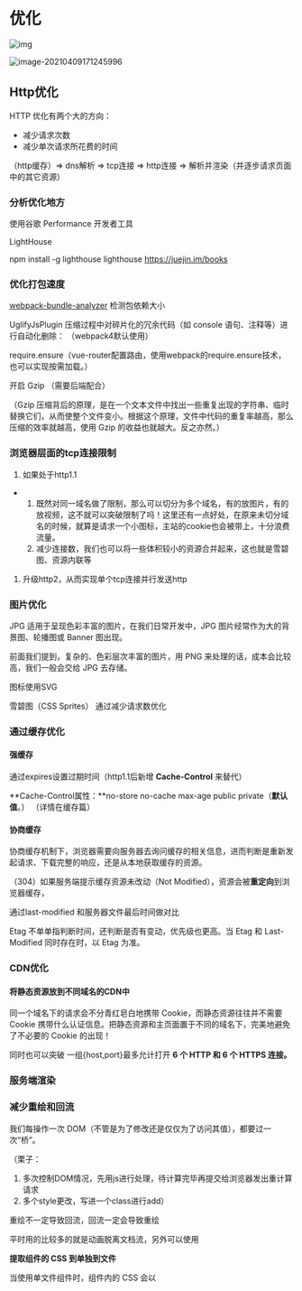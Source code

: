 # 优化

![img](https://i.loli.net/2021/03/02/6QdOzHEApwYgjsu.png)



![image-20210409171245996](https://i.loli.net/2021/04/09/gRMxWmT3UyKcau4.png)

## Http优化

HTTP 优化有两个大的方向：

- 减少请求次数
- 减少单次请求所花费的时间

（http缓存）=> dns解析 => tcp连接 => http连接 => 解析并渲染（并逐步请求页面中的其它资源）

### **分析优化地方**

使用谷歌 Performance 开发者工具

LightHouse 

npm install -g lighthouse lighthouse https://juejin.im/books

### **优化打包速度**

[webpack-bundle-analyzer](https://www.npmjs.com/package/webpack-bundle-analyzer) 检测包依赖大小

UglifyJsPlugin  压缩过程中对碎片化的冗余代码（如 console 语句、注释等）进行自动化删除： （webpack4默认使用）

require.ensure（vue-router配置路由，使用webpack的require.ensure技术，也可以实现按需加载。）

开启 Gzip （需要后端配合）

（Gzip 压缩背后的原理，是在一个文本文件中找出一些重复出现的字符串、临时替换它们，从而使整个文件变小。根据这个原理，文件中代码的重复率越高，那么压缩的效率就越高，使用 Gzip 的收益也就越大。反之亦然。）

### **浏览器层面的tcp连接限制**

1. 如果处于http1.1

- 1. 既然对同一域名做了限制，那么可以切分为多个域名，有的放图片，有的放视频，这不就可以突破限制了吗！这里还有一点好处，在原来未切分域名的时候，就算是请求一个小图标，主站的cookie也会被带上，十分浪费流量。
  2. 减少连接数，我们也可以将一些体积较小的资源合并起来，这也就是雪碧图、资源内联等

1. 升级http2，从而实现单个tcp连接并行发送http

### **图片优化**

JPG 适用于呈现色彩丰富的图片，在我们日常开发中，JPG 图片经常作为大的背景图、轮播图或 Banner 图出现。

前面我们提到，复杂的、色彩层次丰富的图片，用 PNG 来处理的话，成本会比较高，我们一般会交给 JPG 去存储。

图标使用SVG

雪碧图（CSS Sprites） 通过减少请求数优化

### **通过缓存优化**

#### **强缓存**

通过expires设置过期时间（http1.1后新增 **Cache-Control** 来替代）

 **Cache-Control属性：**no-store  no-cache  max-age  public private（**默认值**。）  （详情在缓存篇）

#### **协商缓存**

协商缓存机制下，浏览器需要向服务器去询问缓存的相关信息，进而判断是重新发起请求、下载完整的响应，还是从本地获取缓存的资源。

（304）如果服务端提示缓存资源未改动（Not Modified），资源会被**重定向**到浏览器缓存，

通过last-modified 和服务器文件最后时间做对比

Etag 不单单指判断时间，还判断是否有变动，优先级也更高。当 Etag 和 Last-Modified 同时存在时，以 Etag 为准。

### **CDN优化**

#### **将静态资源放到不同域名的CDN中**

同一个域名下的请求会不分青红皂白地携带 Cookie，而静态资源往往并不需要 Cookie 携带什么认证信息。把静态资源和主页面置于不同的域名下，完美地避免了不必要的 Cookie 的出现！

同时也可以突破 一组{host,port}最多允计打开 **6 个 HTTP 和 6 个 HTTPS 连接。**

### **服务端渲染**

### **减少重绘和回流**

我们每操作一次 DOM（不管是为了修改还是仅仅为了访问其值），都要过一次“桥”。

（栗子：

1. 多次控制DOM情况，先用js进行处理，待计算完毕再提交给浏览器发出重计算请求
2. 多个style更改，写进一个class进行add）

重绘不一定导致回流，回流一定会导致重绘

平时用的比较多的就是动画脱离文档流，另外可以使用



 **提取组件的 CSS 到单独到文件**

当使用单文件组件时，组件内的 CSS 会以 <style> 标签的方式通过 JavaScript 动态注入。这有一些小小的**运行时开销**，将所有组件的 CSS 提取到同一个文件可以避免这个问题，也会让 CSS 更好地进行压缩和缓存。



## Vue优化

**编码优化**

尽量不要将所有的数据都放在data中，data中的数据都会增加getter和setter，会收集对应的 watcher

vue 在 v-for 时给每项元素绑定事件尽量用事件代理

拆分组件( 提高复用性、增加代码的可维护性,减少不必要的渲染 )

v-if 当值为false时内部指令不会执行,具有阻断功能，很多情况下使用v-if替代v-show

合理使用路由懒加载、异步组件

Object.freeze 冻结数据

## 总结说法

首先从http请求方面着手优化

一般都是亮点，减少请求和减少包体积

比如图片来说，可以通过选择合适的图片格式，比如jpg，png，webp等小体积格式，图标尽量是用SVG

另外我有通过写一个node小工具将图片再次通过tinypng再次压缩，

另外 如果公司资源足够的话，可以将静态资源放静态服务器部署CDN，可以减少不必要的cookie携带和突破HTTP的请求限制，

像js等请求后置，避免阻塞关键路径渲染

另外就是从缓存着手，静态资源走强缓存，其他资源尽量走协商缓存，

包体积方面基本都是从webpack配置着手，比如进行配置gzip、代码压缩，treeshark，去除console等等进行优化

另外从DOM上优化 对频繁触发事件进行防抖节流措施，减少DOM操作，使用文档碎片，动画脱离文档流，使用RAF，优化无限滚动的虚拟列表，进行异步的视图更新

其次就是用户体验方面的优化，使用骨架屏和SSR渲染

另外就是框架方面的合理运用，异步等待的恰当使用。

// TODO：

## 参考资料

[< 前端性能量化标准 >](https://developer.aliyun.com/article/598162)